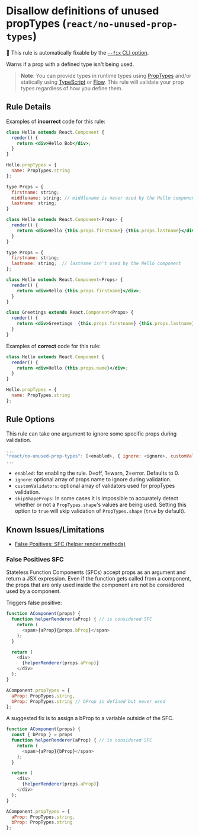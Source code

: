 # Disallow definitions of unused propTypes (`react/no-unused-prop-types`)

🔧 This rule is automatically fixable by the [`--fix` CLI option](https://eslint.org/docs/latest/user-guide/command-line-interface#--fix).

<!-- end auto-generated rule header -->

Warns if a prop with a defined type isn't being used.

> **Note**: You can provide types in runtime types using [PropTypes] and/or
statically using [TypeScript] or [Flow]. This rule will validate your prop types
regardless of how you define them.

## Rule Details

Examples of **incorrect** code for this rule:

```jsx
class Hello extends React.Component {
  render() {
    return <div>Hello Bob</div>;
  }
}

Hello.propTypes = {
  name: PropTypes.string
};
```

```jsx
type Props = {
  firstname: string;
  middlename: string; // middlename is never used by the Hello component
  lastname: string;
}

class Hello extends React.Component<Props> {
  render() {
    return <div>Hello {this.props.firstname} {this.props.lastname}</div>;
  }
}
```

```jsx
type Props = {
  firstname: string;
  lastname: string;  // lastname isn't used by the Hello component
};

class Hello extends React.Component<Props> {
  render() {
    return <div>Hello {this.props.firstname}</div>;
  }
}

class Greetings extends React.Component<Props> {
  render() {
    return <div>Greetings  {this.props.firstname} {this.props.lastname}</div>;
  }
}
```

Examples of **correct** code for this rule:

```jsx
class Hello extends React.Component {
  render() {
    return <div>Hello {this.props.name}</div>;
  }
}

Hello.propTypes = {
  name: PropTypes.string
};
```

## Rule Options

This rule can take one argument to ignore some specific props during validation.

```js
...
"react/no-unused-prop-types": [<enabled>, { ignore: <ignore>, customValidators: <customValidator>, skipShapeProps: <skipShapeProps> }]
...
```

- `enabled`: for enabling the rule. 0=off, 1=warn, 2=error. Defaults to 0.
- `ignore`: optional array of props name to ignore during validation.
- `customValidators`: optional array of validators used for propTypes validation.
- `skipShapeProps`: In some cases it is impossible to accurately detect whether or not a `PropTypes.shape`'s values are being used. Setting this option to `true` will skip validation of `PropTypes.shape` (`true` by default).

## Known Issues/Limitations

- [False Positives: SFC (helper render methods)](#false-positives-sfc)

### False Positives SFC

Stateless Function Components (SFCs) accept props as an argument and return a JSX expression.
Even if the function gets called from a component, the props that are only used inside the component are not be considered used by a component.

Triggers false positive:

```js
function AComponent(props) {
  function helperRenderer(aProp) { // is considered SFC
    return (
      <span>{aProp}{props.bProp}</span>
    );
  }

  return (
    <div>
      {helperRenderer(props.aProp)}
    </div>
  );
}

AComponent.propTypes = {
  aProp: PropTypes.string,
  bProp: PropTypes.string // bProp is defined but never used
};
```

A suggested fix is to assign a bProp to a variable outside of the SFC.

```js
function AComponent(props) {
  const { bProp } = props
  function helperRenderer(aProp) { // is considered SFC
    return (
      <span>{aProp}{bProp}</span>
    );
  }

  return (
    <div>
      {helperRenderer(props.aProp)}
    </div>
  );
}

AComponent.propTypes = {
  aProp: PropTypes.string,
  bProp: PropTypes.string
};
```

[PropTypes]: https://reactjs.org/docs/typechecking-with-proptypes.html
[TypeScript]: https://www.typescriptlang.org/
[Flow]: https://flow.org/

